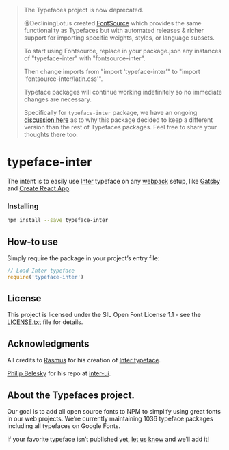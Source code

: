 >The Typefaces project is now deprecated.
>
>@DecliningLotus created
[FontSource](https://github.com/fontsource/fontsource) which provides the
same functionality as Typefaces but with automated releases & richer
support for importing specific weights, styles, or language subsets.
>
>To start using Fontsource, replace in your package.json any instances of
"typeface-inter" with "fontsource-inter".
>
> Then change imports from "import 'typeface-inter'" to "import 'fontsource-inter/latin.css'".
>
>Typeface packages will continue working indefinitely so no immediate changes are necessary.
>
>Specifically for `typeface-inter` package, we have an ongoing [discussion here](https://github.com/ajmalafif/typeface-inter/issues/5) as to why this package decided to keep a different version than the rest of Typefaces packages. Feel free to share your thoughts there too.
>

# typeface-inter

The intent is to easily use [Inter](https://github.com/rsms/inter/) typeface on any [webpack](https://github.com/webpack) setup, like [Gatsby](https://github.com/gatsbyjs/gatsby) and [Create React App](https://github.com/facebook/create-react-app).


### Installing
```bash
npm install --save typeface-inter
```

## How-to use

Simply require the package in your project’s entry file:
```javascript
// Load Inter typeface
require('typeface-inter')
```

## License

This project is licensed under the SIL Open Font License 1.1 - see the [LICENSE.txt](LICENSE.txt) file for details.

## Acknowledgments

All credits to [Rasmus](https://github.com/rsms) for his creation of [Inter typeface](https://github.com/rsms/inter).

[Philip Belesky](https://github.com/philipbelesky) for his repo at [inter-ui](https://github.com/philipbelesky/inter-ui).

## About the Typefaces project.

Our goal is to add all open source fonts to NPM to simplify using great fonts in
our web projects. We’re currently maintaining 1036 typeface packages
including all typefaces on Google Fonts.

If your favorite typeface isn’t published yet, [let us know](https://github.com/KyleAMathews/typefaces)
and we’ll add it!
